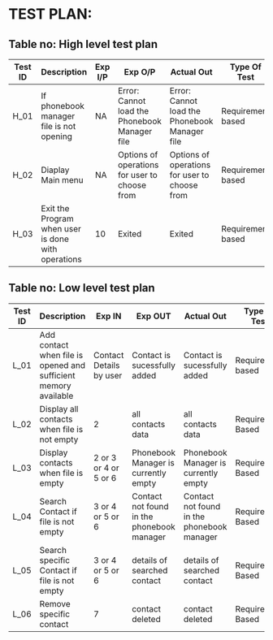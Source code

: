 # TEST PLAN:

## Table no: High level test plan

| **Test ID** | **Description**                                              | **Exp I/P** | **Exp O/P** | **Actual Out** |**Type Of Test**  |    
|-------------|--------------------------------------------------------------|------------|-------------|----------------|------------------|
|  H_01       | If phonebook manager file is not opening|  NA |Error: Cannot load the Phonebook Manager file|Error: Cannot load the Phonebook Manager file|Requirement based |
|  H_02       | Diaplay Main menu | NA |Options of operations for user to choose from| Options of operations for user to choose from |Requirement based    |
|  H_03       |Exit the Program when user is done with operations| 10 | Exited |Exited |Requirement based    |


## Table no: Low level test plan

| **Test ID** | **Description**                                              | **Exp IN** | **Exp OUT** | **Actual Out** |**Type Of Test**  |    
|-------------|--------------------------------------------------------------|------------|-------------|----------------|------------------|
|  L_01       |Add contact when file is opened and sufficient memory available| Contact Details by user|Contact is sucessfully added|Contact is sucessfully added|Requirement based |
|  L_02       | Display all contacts when file is not empty| 2 | all contacts data |  all contacts data |  Requirement Based |
|  L_03       |Display contacts when file is empty  | 2 or 3 or 4 or 5 or 6| Phonebook Manager is currently empty | Phonebook Manager is currently empty  | Requirement Based   |
|  L_04       | Search Contact if file is not empty  | 3 or 4 or 5 or 6| Contact not found in the phonebook manager | Contact not found in the phonebook manager  | Requirement Based   |
|  L_05       | Search specific Contact if file is not empty  | 3 or 4 or 5 or 6| details of searched contact | details of searched contact  | Requirement Based   |
|  L_06       | Remove specific contact  | 7 | contact deleted | contact deleted  | Requirement Based   |




